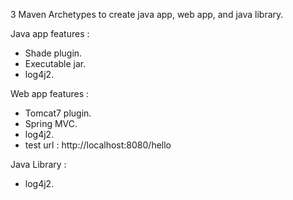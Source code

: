 3 Maven Archetypes to create java app, web app, and java library.

Java app features :
- Shade plugin.
- Executable jar.
- log4j2.

Web app features :
- Tomcat7 plugin.
- Spring MVC.
- log4j2.
- test url : http://localhost:8080/hello

Java Library :
- log4j2.


